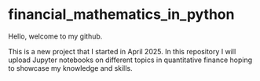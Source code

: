 # financial_mathematics_in_python
Hello, welcome to my github.

This is a new project that I started in April 2025.
In this repository I will upload Jupyter notebooks on different topics in quantitative finance hoping to showcase my knowledge and skills.
